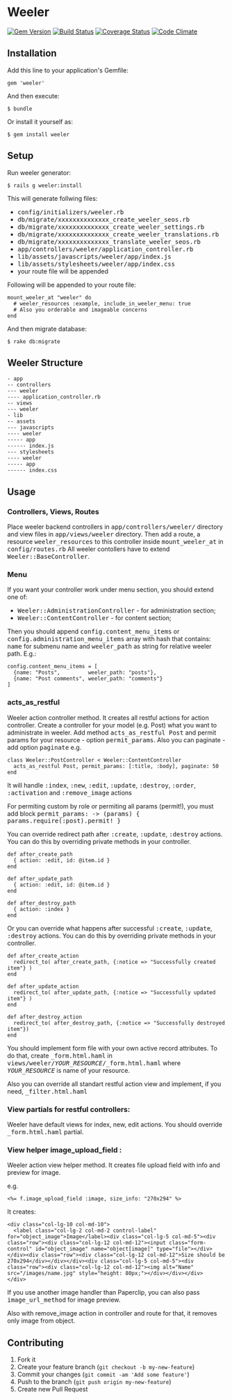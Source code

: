 # Weeler

[![Gem Version](https://badge.fury.io/rb/weeler.svg)](https://badge.fury.io/rb/weeler)
[![Build Status](https://travis-ci.org/weby-lv/weeler.svg?branch=master)](https://travis-ci.org/weby-lv/weeler)
[![Coverage Status](https://coveralls.io/repos/weby-lv/weeler/badge.svg)](https://coveralls.io/r/weby-lv/weeler)
[![Code Climate](https://codeclimate.com/github/weby-lv/weeler.png)](https://codeclimate.com/github/weby-lv/weeler)

## Installation

Add this line to your application's Gemfile:

    gem 'weeler'

And then execute:

    $ bundle

Or install it yourself as:

    $ gem install weeler


## Setup

Run weeler generator:

    $ rails g weeler:install

This will generate follwing files:
* <tt>config/initializers/weeler.rb</tt>
* <tt>db/migrate/xxxxxxxxxxxxxx_create_weeler_seos.rb</tt>
* <tt>db/migrate/xxxxxxxxxxxxxx_create_weeler_settings.rb</tt>
* <tt>db/migrate/xxxxxxxxxxxxxx_create_weeler_translations.rb</tt>
* <tt>db/migrate/xxxxxxxxxxxxxx_translate_weeler_seos.rb</tt>
* <tt>app/controllers/weeler/application_controller.rb</tt>
* <tt>lib/assets/javascripts/weeler/app/index.js</tt>
* <tt>lib/assets/stylesheets/weeler/app/index.css</tt>
* your route file will be appended

Following will be appended to your route file:

    mount_weeler_at "weeler" do
      # weeler_resources :example, include_in_weeler_menu: true
      # Also you orderable and imageable concerns
    end

And then migrate database:

    $ rake db:migrate

## Weeler Structure

    - app
    -- controllers
    --- weeler
    ---- application_controller.rb
    -- views
    --- weeler
    - lib
    -- assets
    --- javascripts
    ---- weeler
    ----- app
    ------ index.js
    --- stylesheets
    ---- weeler
    ----- app
    ------ index.css


## Usage

### Controllers, Views, Routes

Place weeler backend controllers in <tt>app/controllers/weeler/</tt> directory and view files in  <tt>app/views/weeler</tt> directory. Then add a route, a resource <tt>weeler_resources</tt> to this controller inside <tt>mount_weeler_at</tt> in <tt>config/routes.rb</tt>
All weeler contollers have to extend <tt>Weeler::BaseController</tt>.

### Menu

If you want your controller work under menu section, you should extend one of:
* <tt>Weeler::AdministrationController</tt> - for administration section;
* <tt>Weeler::ContentController</tt> - for content section;

Then you should append <tt>config.content_menu_items</tt> or <tt>config.administration_menu_items</tt> array with hash that contains: <tt>name</tt> for submenu name and <tt>weeler_path</tt> as string for relative weeler path. E.g.:

    config.content_menu_items = [
      {name: "Posts",         weeler_path: "posts"},
      {name: "Post comments", weeler_path: "comments"}
    ]

### acts_as_restful

Weeler action controller method.
It creates all restful actions for action controller. Create a controller for your
model (e.g. Post) what you want to administrate in weeler. Add method <tt>acts_as_restful Post</tt>
and permit params for your resource - option <tt>permit_params</tt>. Also you can paginate - add
option <tt>paginate</tt>
e.g.

    class Weeler::PostController < Weeler::ContentController
      acts_as_restful Post, permit_params: [:title, :body], paginate: 50
    end

It will handle <tt>:index</tt>, <tt>:new</tt>, <tt>:edit</tt>, <tt>:update</tt>,
<tt>:destroy</tt>, <tt>:order</tt>, <tt>:activation</tt> and <tt>:remove_image</tt> actions

For permiting custom by role or permiting all params (permit!),
you must add block <tt>permit_params: -> (params) { params.require(:post).permit! }</tt>

You can override redirect path after <tt>:create</tt>, <tt>:update</tt>, <tt>:destroy</tt> actions.
You can do this by overriding private methods in your controller.

    def after_create_path
      { action: :edit, id: @item.id }
    end

    def after_update_path
      { action: :edit, id: @item.id }
    end

    def after_destroy_path
      { action: :index }
    end

Or you can override what happens after successful <tt>:create</tt>, <tt>:update</tt>, <tt>:destroy</tt> actions.
You can do this by overriding private methods in your controller.

    def after_create_action
      redirect_to( after_create_path, {:notice => "Successfully created item"} )
    end

    def after_update_action
      redirect_to( after_update_path, {:notice => "Successfully updated item"} )
    end

    def after_destroy_action
      redirect_to( after_destroy_path, {:notice => "Successfully destroyed item"})
    end

You should implement form file with your own active record attributes.
To do that, create <tt>_form.html.haml</tt> in <tt>views/weeler/_YOUR_RESOURCE_/_form.html.haml</tt>
where <tt>_YOUR_RESOURCE_</tt> is name of your resource.

Also you can override all standart restful action view and implement, if you need,
<tt>_filter.html.haml</tt>

### View partials for restful controllers:

Weeler have default views for index, new, edit actions. You should override <tt>_form.html.haml</tt> partial.

### View helper image_upload_field :

Weeler action view helper method.
It creates file upload field with info and preview for image.

e.g.

    <%= f.image_upload_field :image, size_info: "270x294" %>

It creates:

    <div class="col-lg-10 col-md-10">
      <label class="col-lg-2 col-md-2 control-label" for="object_image">Image</label><div class="col-lg-5 col-md-5"><div class="row"><div class="col-lg-12 col-md-12"><input class="form-control" id="object_image" name="object[image]" type="file"></div></div><div class="row"><div class="col-lg-12 col-md-12">Size should be 270x294</div></div></div><div class="col-lg-5 col-md-5"><div class="row"><div class="col-lg-12 col-md-12"><img alt="Name" src="/images/name.jpg" style="height: 80px;"></div></div></div>
    </div>

If you use another image handler than Paperclip, you can also pass <tt>image_url_method</tt> for image preview.

Also with remove_image action in controller and route for that,
it removes only image from object.

## Contributing

1. Fork it
2. Create your feature branch (`git checkout -b my-new-feature`)
3. Commit your changes (`git commit -am 'Add some feature'`)
4. Push to the branch (`git push origin my-new-feature`)
5. Create new Pull Request
